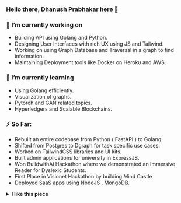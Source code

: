 


### Hello there, Dhanush Prabhakar here 👋




### 🔭 I’m currently working on
  - Building API using Golang and Python.
  - Designing User Interfaces with rich UX using JS and Tailwind.
  - Working on using Graph Database and Traversal in a graph to find information.
  - Maintaining Deployment tools like Docker on Heroku and AWS.

### 🌱 I’m currently learning
  - Using Golang efficiently.
  - Visualization of graphs.
  - Pytorch and GAN related topics.
  - Hyperledgers and Scalable Blockchains.

### ⚡ So Far:
  - Rebuilt an entire codebase from Python ( FastAPI ) to Golang. 
  - Shifted from Postgres to Dgraph for task specific use cases.
  - Worked on TailwindCSS libraries and UI kits.
  - Built admin applications for university in ExpressJS.
  - Won BuildwithAi Hackathon where we demonstrated an Immersive Reader for Dyslexic Students.
  - First Place in Visionet Hackathon by building Mind Castle
  - Deployed SaaS apps using NodeJS , MongoDB.


<details>
  <summary><b>I like this piece</b></summary>
  <br/>
  In some remote corner of the universe, poured out and glittering in innumerable solar systems, there once was a star on which clever animals invented knowledge. That was the highest and most mendacious minute of 'world history' — yet only a minute. After nature had drawn a few breaths the star grew cold, and the clever animals had to die.
One might invent such a fable and still not have illustrated sufficiently how wretched, how shadowy and flighty, how aimless and arbitrary, the human intellect appears in nature. There have been eternities when it did not exist; and when it is done for again, nothing will have happened. For this intellect has no further mission that would lead beyond human life. It is human, rather, and only its owner and producer gives it such importance, as if the world pivoted around it. But if we could communicate with the mosquito, then we would learn that he floats through the air with the same self-importance, feeling within itself the flying center of the world. There is nothing in nature so despicable or insignificant that it cannot immediately be blown up like a bag by a slight breath of this power of knowledge; and just as every porter wants an admirer, the proudest human being, the philosopher, thinks that he sees on the eyes of the universe telescopically focused from all sides on his actions and thoughts.

― Friedrich Nietzsche, On Truth and Lies in a Nonmoral Sense 
</details>




